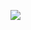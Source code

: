 ![](https://www.websequencediagrams.com/files/render?link=ZtiozWE5MYz2ojc6a0022DPAK8ZM9695JMuHHs7iLZWIuQHL0EmiHD4sHn7Lm4Bp)
